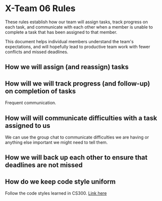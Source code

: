 # X-Team 06 Rules

These rules establish how our team will assign tasks,
track progress on each task, and communicate with each other 
when a member is unable to complete a task that has been assigned to that member.

This document helps individual members understand the team's expectations,
and will hopefully lead to productive team work with fewer conflicts
and missed deadlines.

## How we will assign (and reassign) tasks



## How will we will track progress (and follow-up) on completion of tasks
Frequent communication.


## How will will communicate difficulties with a task assigned to us

We can use the group chat to communicate difficulties we are having 
or anything else important we might need to tell them.

## How we will back up each other to ensure that deadlines are not missed



## How do we keep code style uniform 
Follow the code styles learned in CS300. [Link here](http://cs300-www.cs.wisc.edu/wp/index.php/2017/08/15/cs300-java-style-guide/)
